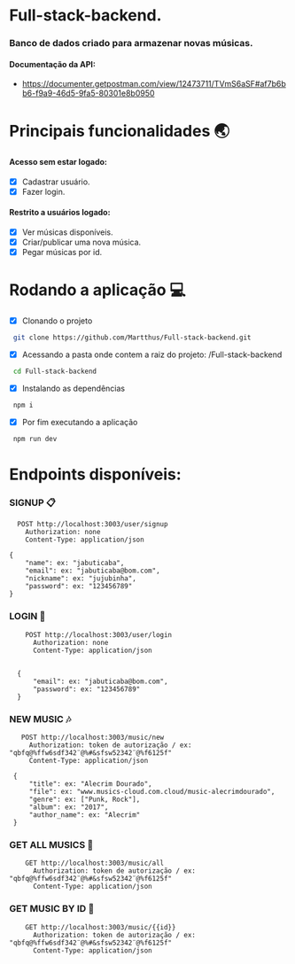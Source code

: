 # Full-stack-backend.

### Banco de dados criado para armazenar novas músicas.

#### Documentação da API: 
- https://documenter.getpostman.com/view/12473711/TVmS6aSF#af7b6bb6-f9a9-46d5-9fa5-80301e8b0950

# Principais funcionalidades :earth_asia:

 #### Acesso sem estar logado:
 - [x] Cadastrar usuário.
 - [x] Fazer login.
 
 #### Restrito a usuários logado:
 
 - [x] Ver músicas disponíveis.
 - [x] Criar/publicar uma nova música.
 - [x] Pegar músicas por id.
 
# Rodando a aplicação :computer:
 - [x] Clonando o projeto 
 ```bash
  git clone https://github.com/Martthus/Full-stack-backend.git 
 ```
 - [x] Acessando a pasta onde contem a raiz do projeto: /Full-stack-backend
 ```bash
  cd Full-stack-backend
 ```
 - [x] Instalando as dependências
 ```bash
  npm i
 ```
 - [x] Por fim executando a aplicação
 ```bash
  npm run dev
 ```
# Endpoints disponíveis:

### SIGNUP :clipboard:
  ```node
    POST http://localhost:3003/user/signup
      Authorization: none
      Content-Type: application/json

  {
	  "name": ex: "jabuticaba",
	  "email": ex: "jabuticaba@bom.com",
	  "nickname": ex: "jujubinha",
	  "password": ex: "123456789"
  }
 ```

### LOGIN :busts_in_silhouette:
```node
    POST http://localhost:3003/user/login
      Authorization: none
      Content-Type: application/json


  {
      "email": ex: "jabuticaba@bom.com",
      "password": ex: "123456789"
  }
 ```

### NEW MUSIC :notes:
 ```node
    POST http://localhost:3003/music/new
      Authorization: token de autorização / ex: "qbfq@%ffw6sdf342¨@%#&sfsw52342¨@%f6125f"
      Content-Type: application/json

  {
	  "title": ex: "Alecrim Dourado",
      "file": ex: "www.musics-cloud.com.cloud/music-alecrimdourado",
      "genre": ex: ["Punk, Rock"],
      "album": ex: "2017",
      "author_name": ex: "Alecrim"
  }
 ```
 
 ### GET ALL MUSICS :musical_score:
  ```node
      GET http://localhost:3003/music/all
        Authorization: token de autorização / ex: "qbfq@%ffw6sdf342¨@%#&sfsw52342¨@%f6125f"
        Content-Type: application/json
  ```
  
 ### GET MUSIC BY ID :musical_score:
  ```node
      GET http://localhost:3003/music/{{id}}
        Authorization: token de autorização / ex: "qbfq@%ffw6sdf342¨@%#&sfsw52342¨@%f6125f"
        Content-Type: application/json
  ```
